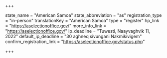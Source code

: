 +++

state_name = "American Samoa"
state_abbreviation = "as"
registration_type = "in-person"
translationKey = "American Samoa"
type = "register"
hp_link = "https://aselectionoffice.gov/"
more_info_link = "https://aselectionoffice.gov/"
ip_deadline = "Tuwesti, Naayvaghvik 11, 2022"
default_ip_deadline = "30 aghneq sivungani Nakmikivigem"
confirm_registration_link = "https://aselectionoffice.gov/status.php"

+++